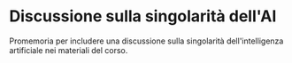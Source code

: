# Discussione sulla singolarità dell'AI
Promemoria per includere una discussione sulla singolarità dell'intelligenza artificiale nei materiali del corso.